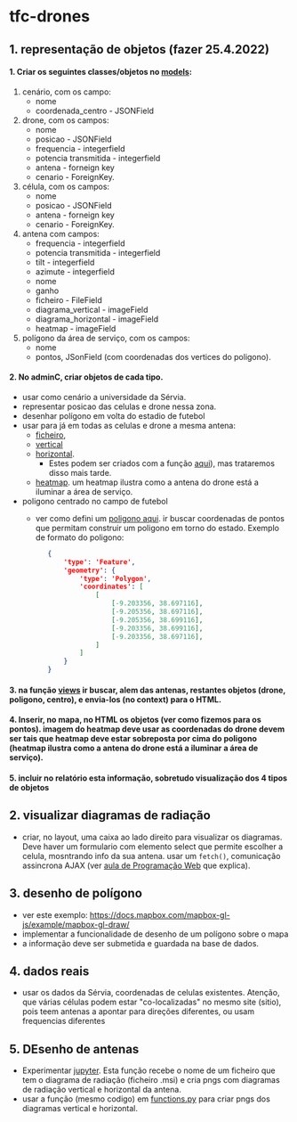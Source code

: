 # tfc-drones

## 1. representação de objetos (fazer 25.4.2022)

#### 1. Criar os seguintes classes/objetos no [models](https://github.com/ulht-drones/tfc-drones/blob/main/drones/models.py):
   1. cenário, com os campo:
      * nome
      * coordenada_centro - JSONField
   2. drone, com  os campos: 
      * nome
      * posicao - JSONField
      * frequencia - integerfield
      * potencia transmitida - integerfield
      * antena - forneign key
      * cenario - ForeignKey.
   3. célula, com  os campos: 
      * nome
      * posicao - JSONField
      * antena - forneign key
      * cenario - ForeignKey.
   4. antena com campos: 
      * frequencia - integerfield
      * potencia transmitida - integerfield
      * tilt - integerfield
      * azimute - integerfield
      * nome
      * ganho
      * ficheiro - FileField
      * diagrama_vertical - imageField
      * diagrama_horizontal - imageField
      * heatmap - imageField 
   5. polígono da área de serviço, com os campos: 
      * nome
      * pontos, JSonField (com coordenadas dos vertices do poligono). 

#### 2. No  adminC, criar objetos de cada tipo. 

* usar como cenário a universidade da Sérvia. 
* representar posicao das celulas e drone nessa zona.
* desenhar polígono em volta do estadio de futebol
* usar para já em todas as celulas e drone a mesma antena:
    * [ficheiro](https://github.com/ulht-drones/tfc-drones/blob/main/dados/antenna_diagrams/80010504_1750_x_co_m45_00t.msi),
    * [vertical](https://github.com/ulht-drones/tfc-drones/blob/main/dados/antenna_diagrams/80010504_1750_x_co_m45_00t_vertical.png) 
    * [horizontal](https://github.com/ulht-drones/tfc-drones/blob/main/dados/antenna_diagrams/80010504_1750_x_co_m45_00t_horizontal.png). 
        * Estes podem ser criados com a função [aqui](https://github.com/ulht-drones/tfc-drones/tree/main/dados/antenna_diagrams)), mas trataremos disso mais tarde.
    * [heatmap](https://github.com/ulht-drones/tfc-drones/blob/main/dados/heatmaps/heatmap.png). um heatmap ilustra como a antena do drone está a iluminar a área de serviço.
* poligono centrado no campo de futebol
    * ver como defini um [poligono aqui](https://github.com/ulht-drones/tfc-drones/blob/16c1dfac3a7da4c0d3495ab19659ce3599c8cb04/drones/templates/drones/mapa.html#L48). ir buscar coordenadas de pontos que permitam construir um poligono em torno do estado. Exemplo de formato do poligono:
  
      ```json
         {
             'type': 'Feature',
             'geometry': {
                 'type': 'Polygon',
                 'coordinates': [
                     [
                         [-9.203356, 38.697116],
                         [-9.205356, 38.697116],
                         [-9.205356, 38.699116],
                         [-9.203356, 38.699116],
                         [-9.203356, 38.697116],
                     ]
                 ]
             }
         }
      ```



#### 3. na função [views](https://github.com/ulht-drones/tfc-drones/blob/16c1dfac3a7da4c0d3495ab19659ce3599c8cb04/drones/views.py#L12) ir buscar, alem das antenas, restantes objetos (drone, poligono, centro), e envia-los (no context) para o HTML. 

#### 4. Inserir, no mapa, no HTML os objetos (ver como fizemos para os pontos). imagem do heatmap deve usar as coordenadas do drone devem ser tais que heatmap deve estar sobreposta por cima do poligono (heatmap ilustra como a antena do drone está a iluminar a área de serviço).

#### 5. incluir no relatório esta informação, sobretudo visualização dos 4 tipos de objetos


## 2. visualizar diagramas de radiação

* criar, no layout, uma caixa ao lado direito para visualizar os diagramas. Deve haver um formulario com elemento select que permite escolher a celula, mosntrando info da sua antena. usar um `fetch()`, comunicação assincrona AJAX (ver [aula de Programação Web](https://educast.fccn.pt/vod/clips/19qwlm80te/html5.html?locale=en) que explica).

## 3. desenho de polígono
* ver este exemplo: https://docs.mapbox.com/mapbox-gl-js/example/mapbox-gl-draw/
* implementar a funcionalidade de desenho de um polígono sobre o mapa
* a informação deve ser submetida e guardada na base de dados.

## 4. dados reais
* usar os dados da Sérvia, coordenadas de celulas existentes. Atenção, que várias células podem estar "co-localizadas" no mesmo site (sitio), pois teem antenas a apontar para direções diferentes, ou usam frequencias diferentes


## 5. DEsenho de antenas
* Experimentar [jupyter](https://github.com/ulht-drones/tfc-drones/blob/main/dados/antenna_diagrams/Desenho%20de%20diagramas%20de%20radia%C3%A7%C3%A3o%20duma%20antena.ipynb). Esta função recebe o nome de um ficheiro que tem o diagrama de radiação (ficheiro .msi) e cria pngs com diagramas de radiação vertical e horizontal da antena.
* usar a função (mesmo codigo) em [functions.py](https://github.com/ulht-drones/tfc-drones/blob/main/dados/antenna_diagrams/functions.py) para criar pngs dos diagramas vertical e horizontal. 

